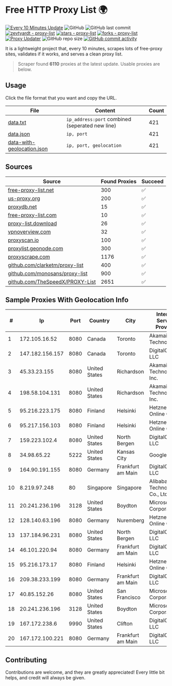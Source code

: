 
# Free HTTP Proxy List 🌍

[![Every 10 Minutes Update](https://github.com/mertguvencli/http-proxy-list/actions/workflows/main.yml/badge.svg?branch=main)](https://github.com/mertguvencli/http-proxy-list/actions/workflows/main.yml)
![GitHub](https://img.shields.io/github/license/mertguvencli/http-proxy-list)
![GitHub last commit](https://img.shields.io/github/last-commit/mertguvencli/http-proxy-list)
[![zevtyardt - proxy-list](https://img.shields.io/static/v1?label=zevtyardt&message=proxy-list&color=blue&logo=github)](https://github.com/zevtyardt/proxy-list "Go to GitHub repo")
[![stars - proxy-list](https://img.shields.io/github/stars/zevtyardt/proxy-list?style=social)](https://github.com/zevtyardt/proxy-list)
[![forks - proxy-list](https://img.shields.io/github/forks/zevtyardt/proxy-list?style=social)](https://github.com/zevtyardt/proxy-list)
[![Proxy Updater](https://github.com/zevtyardt/proxy-list/workflows/Proxy%20Updater/badge.svg)](https://github.com/zevtyardt/proxy-list/actions?query=workflow:"Proxy+Updater")
![GitHub repo size](https://img.shields.io/github/repo-size/zevtyardt/proxy-list)
[![GitHub commit activity](https://img.shields.io/github/commit-activity/m/zevtyardt/proxy-list?logo=commits)](https://github.com/zevtyardt/proxy-list/commits/main)

It is a lightweight project that, every 10 minutes, scrapes lots of free-proxy sites, validates if it works, and serves a clean proxy list.

> Scraper found **6110** proxies at the latest update. Usable proxies are below.

## Usage

Click the file format that you want and copy the URL.

|File|Content|Count|
|----|-------|-----|
|[data.txt](https://raw.githubusercontent.com/mertguvencli/http-proxy-list/main/proxy-list/data.txt)|`ip_address:port` combined (seperated new line)|421|
|[data.json](https://raw.githubusercontent.com/mertguvencli/http-proxy-list/main/proxy-list/data.json)|`ip, port`|421|
|[data-with-geolocation.json](https://raw.githubusercontent.com/mertguvencli/http-proxy-list/main/proxy-list/data-with-geolocation.json)|`ip, port, geolocation`|421|

## Sources

|Source|Found Proxies|Succeed|
|------|-------------|-------|
|[free-proxy-list.net](https://free-proxy-list.net)|300|✅|
|[us-proxy.org](https://www.us-proxy.org)|200|✅|
|[proxydb.net](http://proxydb.net)|15|✅|
|[free-proxy-list.com](https://free-proxy-list.com/?page=&port=&type%5B%5D=http&type%5B%5D=https&up_time=0&search=Search)|10|✅|
|[proxy-list.download](https://www.proxy-list.download/HTTP)|26|✅|
|[vpnoverview.com](https://vpnoverview.com/privacy/anonymous-browsing/free-proxy-servers)|32|✅|
|[proxyscan.io](https://www.proxyscan.io)|100|✅|
|[proxylist.geonode.com](https://proxylist.geonode.com/api/proxy-list?limit=300&page=1&sort_by=lastChecked&sort_type=desc&protocols=http,https)|300|✅|
|[proxyscrape.com](https://api.proxyscrape.com/v2/?request=displayproxies&protocol=http&timeout=10000&country=all&ssl=all&anonymity=all)|1176|✅|
|[github.com/clarketm/proxy-list](https://raw.githubusercontent.com/clarketm/proxy-list/master/proxy-list-raw.txt)|400|✅|
|[github.com/monosans/proxy-list](https://raw.githubusercontent.com/monosans/proxy-list/main/proxies/http.txt)|900|✅|
|[github.com/TheSpeedX/PROXY-List](https://raw.githubusercontent.com/TheSpeedX/PROXY-List/master/http.txt)|2651|✅|


## Sample Proxies With Geolocation Info

|#|Ip|Port|Country|City|Internet Service Provider|
|-|--|----|-------|----|-------------------------|
|1|172.105.16.52|8080|Canada|Toronto|Akamai Technologies|
|2|147.182.156.157|8080|Canada|Toronto|DigitalOcean, LLC|
|3|45.33.23.155|8080|United States|Richardson|Akamai Technologies, Inc.|
|4|198.58.104.131|8080|United States|Richardson|Akamai Technologies, Inc.|
|5|95.216.223.175|8080|Finland|Helsinki|Hetzner Online GmbH|
|6|95.217.156.103|8080|Finland|Helsinki|Hetzner Online GmbH|
|7|159.223.102.4|8080|United States|North Bergen|DigitalOcean, LLC|
|8|34.98.65.22|5222|United States|Kansas City|Google LLC|
|9|164.90.191.155|8080|Germany|Frankfurt am Main|DigitalOcean, LLC|
|10|8.219.97.248|80|Singapore|Singapore|Alibaba (US) Technology Co., Ltd.|
|11|20.241.236.196|3128|United States|Boydton|Microsoft Corporation|
|12|128.140.63.196|8080|Germany|Nuremberg|Hetzner Online GmbH|
|13|137.184.96.231|8080|United States|North Bergen|DigitalOcean, LLC|
|14|46.101.220.94|8080|Germany|Frankfurt am Main|DigitalOcean, LLC|
|15|95.216.173.17|8080|Finland|Helsinki|Hetzner Online GmbH|
|16|209.38.233.199|8080|Germany|Frankfurt am Main|DigitalOcean, LLC|
|17|40.85.152.26|8080|United States|San Francisco|Microsoft Corporation|
|18|20.241.236.196|3128|United States|Boydton|Microsoft Corporation|
|19|167.172.238.6|9990|United States|Clifton|DigitalOcean, LLC|
|20|167.172.100.221|8080|Germany|Frankfurt am Main|DigitalOcean, LLC|



## Contributing

Contributions are welcome, and they are greatly appreciated! Every
little bit helps, and credit will always be given.


